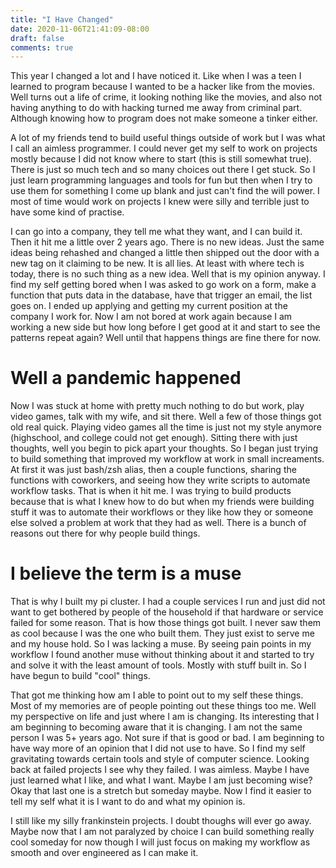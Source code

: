 ```yaml
---
title: "I Have Changed"
date: 2020-11-06T21:41:09-08:00
draft: false
comments: true
---
```


This year I changed a lot and I have noticed it. Like when I was a teen I learned to program because I wanted to be a hacker like from the movies. Well turns out a life of crime, it looking nothing like the movies, and also not having anything to do with hacking turned me away from criminal part. Although knowing how to program does not make someone a tinker either. 

A lot of my friends tend to build useful things outside of work but I was what I call an aimless programmer. I could never get my self to work on projects mostly because I did not know where to start (this is still somewhat true). There is just so much tech and so many choices out there I get stuck. So I just learn programming languages and tools for fun but then when I try to use them for something I come up blank and just can't find the will power. I most of time would work on projects I knew were silly and terrible just to have some kind of practise. 

I can go into a company, they tell me what they want, and I can build it. Then it hit me a little over 2 years ago. There is no new ideas. Just the same ideas being rehashed and changed a little then shipped out the door with a new tag on it claiming to be new. It is all lies. At least with where tech is today, there is no such thing as a new idea. Well that is my opinion anyway. I find my self getting bored when I was asked to go work on a form, make a function that puts data in the database, have that trigger an email, the list goes on. I ended up applying and getting my current position at the company I work for. Now I am not bored at work again because I am working a new side but how long before I get good at it and start to see the patterns repeat again? Well until that happens things are fine there for now.

# Well a pandemic happened

Now I was stuck at home with pretty much nothing to do but work, play video games, talk with my wife, and sit there. Well a few of those things got old real quick. Playing video games all the time is just not my style anymore (highschool, and college could not get enough). Sitting there with just thoughts, well you begin to pick apart your thoughts. So I began just trying to build something that improved my workflow at work in small increaments. At first it was just bash/zsh alias, then a couple functions, sharing the functions with coworkers, and seeing how they write scripts to automate workflow tasks. That is when it hit me. I was trying to build products because that is what I knew how to do but when my friends were building stuff it was to automate their workflows or they like how they or someone else solved a problem at work that they had as well. There is a bunch of reasons out there for why people build things.

# I believe the term is a muse

That is why I built my pi cluster. I had a couple services I run and just did not want to get bothered by people of the household if that hardware or service failed for some reason. That is how those things got built. I never saw them as cool because I was the one who built them. They just exist to serve me and my house hold. So I was lacking a muse. By seeing pain points in my workflow I found another muse without thinking about it and started to try and solve it with the least amount of tools. Mostly with stuff built in. So I have begun to build "cool" things.

That got me thinking how am I able to point out to my self these things. Most of my memories are of people pointing out these things too me. Well my perspective on life and just where I am is changing. Its interesting that I am beginning to becoming aware that it is changing. I am not the same person I was 5+ years ago. Not sure if that is good or bad. I am beginning to have way more of an opinion that I did not use to have. So I find my self gravitating towards certain tools and style of computer science. Looking back at failed projects I see why they failed. I was aimless. Maybe I have just learned what I like, and what I want. Maybe I am just becoming wise? Okay that last one is a stretch but someday maybe. Now I find it easier to tell my self what it is I want to do and what my opinion is. 

I still like my silly frankinstein projects. I doubt thoughs will ever go away. Maybe now that I am not paralyzed by choice I can build something really cool someday for now though I will just focus on making my workflow as smooth and over engineered as I can make it. 
